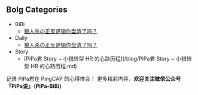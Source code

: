 ## Bolg Categories
+ BiBi
	- [狼人杀の正反逻辑你盘清了吗？](/blog/狼人杀の正反逻辑你盘清了吗？.md)
+ Daily
	- [狼人杀の正反逻辑你盘清了吗？](/blog/狼人杀の正反逻辑你盘清了吗？.md)
+ Story
	- [PiPa君 Story ~ 小猎转型 HR 的心路历程](/blog/PiPa君 Story ~ 小猎转型 HR 的心路历程.md)

记录 PiPa君在 PingCAP 的心得体会！
更多精彩内容，**欢迎关注微信公众号『PiPa说』（PiPa-BiBi）**